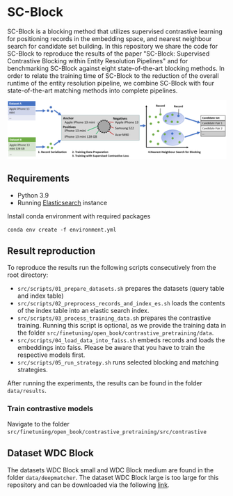 # SC-Block

SC-Block is a blocking method that utilizes supervised contrastive learning for
positioning records in the embedding space, and nearest neighbour
search for candidate set building. 
In this repository we share the code for SC-Block to reproduce the results of the paper "SC-Block: Supervised Contrastive Blocking within Entity
Resolution Pipelines" and for benchmarking SC-Block
against eight state-of-the-art blocking methods. In order to relate
the training time of SC-Block to the reduction of the overall runtime
of the entity resolution pipeline, we combine SC-Block with
four state-of-the-art matching methods into complete pipelines.

![SC-Block Framework](./SC-Block_framework.PNG)

## Requirements

* Python 3.9
* Running [Elasticsearch](https://www.elastic.co/what-is/elasticsearch) instance

Install conda environment with required packages
```
conda env create -f environment.yml
```

## Result reproduction

To reproduce the results run the following scripts consecutively from the root directory:

- `src/scripts/01_prepare_datasets.sh` prepares the datasets (query table and index table)
- `src/scripts/02_preprocess_records_and_index_es.sh` loads the contents of the index table into an elastic search index.
- `src/scripts/03_process_training_data.sh` prepares the contrastive training. Running this script is optional, as we provide the training data in the folder `src/finetuning/open_book/contrastive_pretraining/data`.
- `src/scripts/04_load_data_into_faiss.sh` embeds records and loads the embeddings into faiss. Please be aware that you have to train the respective models first.
- `src/scripts/05_run_strategy.sh` runs selected blocking and matching strategies.

After running the experiments, the results can be found in the folder `data/results`.

### Train contrastive models
Navigate to the folder `src/finetuning/open_book/contrastive_pretraining/src/contrastive`

## Dataset WDC Block
The datasets WDC Block small and WDC Block medium are found in the folder `data/deepmatcher`.
The dataset WDC Block large is too large for this repository and can be downloaded via the following [link](https://drive.google.com/file/d/1d-6TIxV1cn8AErwfevTnLI6GMplPbqxI/view?usp=drive_link).
